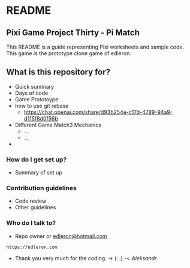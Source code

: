 # README

## Pixi Game Project Thirty - Pi Match

This README is a guide representing Pixi worksheets and sample code. This game is the prototype clone game of edleron.

## What is this repository for?

* Quick summary
* Days of code
* Game Prototoype
* how to use git rebase
  * https://chat.openai.com/share/d93b254e-c17d-4789-94a9-d115f8d0f56b
* Different Game Match3 Mechanics
  * ...
  * ...
* 

### How do I get set up?

* Summary of set up

### Contribution guidelines

* Code review
* Other guidelines

### Who do I talk to?

* Repo owner or edleron@hotmail.com

```
https://edleron.com
```

* Thank you very much for the coding. ->  (: :) -< *Aleksandr*
